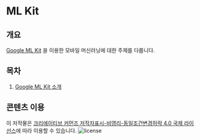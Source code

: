 # ML Kit

## 개요
[Google ML Kit](https://developers.google.com/ml-kit/) 을 이용한 모바일 머신러닝에 대한 주제를 다룹니다.

## 목차
1. [Google ML Kit 소개](docs/mlkit01_introduction.md)

## 콘텐츠 이용
이 저작물은 [크리에이티브 커먼즈 저작자표시-비영리-동일조건변경허락 4.0 국제 라이선스](http://creativecommons.org/licenses/by-nc-sa/4.0/)에 따라 이용할 수 있습니다.
![license](https://i.creativecommons.org/l/by-nc-sa/4.0/88x31.png)
